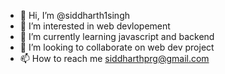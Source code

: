 - 👋 Hi, I’m @siddharth1singh
- 👀 I’m interested in web devlopement
- 🌱 I’m currently learning javascript and backend 
- 💞️ I’m looking to collaborate on web dev project
- 📫 How to reach me siddharthprg@gmail.com

<!---
siddharth1singh/siddharth1singh is a ✨ special ✨ repository because its `README.md` (this file) appears on your GitHub profile.
You can click the Preview link to take a look at your changes.
--->
